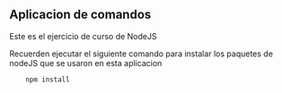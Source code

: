 ##  Aplicacion de comandos 

Este es el ejercicio de curso de NodeJS

Recuerden ejecutar el siguiente comando para instalar los paquetes de nodeJS que se usaron en esta aplicacion
```
	npm install
```